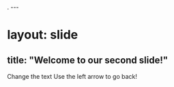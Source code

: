 . ---
# layout: slide
title: "Welcome to our second slide!"
---
Change the text
Use the left arrow to go back!
